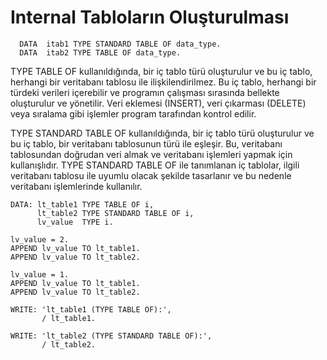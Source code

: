 # Internal Tabloların Oluşturulması

```cadence
  DATA  itab1 TYPE STANDARD TABLE OF data_type.
  DATA  itab2 TYPE TABLE OF data_type.
```


TYPE TABLE OF kullanıldığında, bir iç tablo türü oluşturulur ve bu iç tablo, herhangi bir veritabanı tablosu ile ilişkilendirilmez. Bu iç tablo, herhangi bir türdeki verileri içerebilir ve programın çalışması sırasında bellekte oluşturulur ve yönetilir. Veri eklemesi (INSERT), veri çıkarması (DELETE) veya sıralama gibi işlemler program tarafından kontrol edilir.

TYPE STANDARD TABLE OF kullanıldığında, bir iç tablo türü oluşturulur ve bu iç tablo, bir veritabanı tablosunun türü ile eşleşir. Bu, veritabanı tablosundan doğrudan veri almak ve veritabanı işlemleri yapmak için kullanışlıdır. TYPE STANDARD TABLE OF ile tanımlanan iç tablolar, ilgili veritabanı tablosu ile uyumlu olacak şekilde tasarlanır ve bu nedenle veritabanı işlemlerinde kullanılır.

```cadence
DATA: lt_table1 TYPE TABLE OF i,
      lt_table2 TYPE STANDARD TABLE OF i,
      lv_value  TYPE i.

lv_value = 2.
APPEND lv_value TO lt_table1.
APPEND lv_value TO lt_table2.

lv_value = 1.
APPEND lv_value TO lt_table1.
APPEND lv_value TO lt_table2.

WRITE: 'lt_table1 (TYPE TABLE OF):',
       / lt_table1.

WRITE: 'lt_table2 (TYPE STANDARD TABLE OF):',
       / lt_table2.
```
